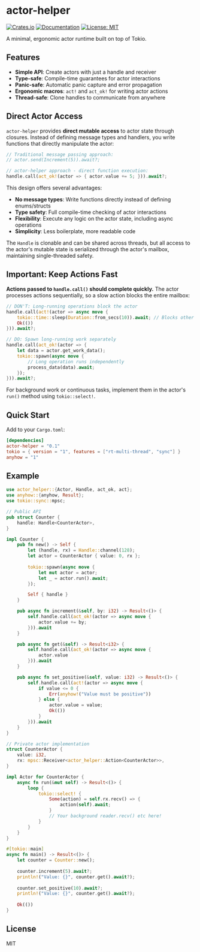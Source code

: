 # actor-helper

[![Crates.io](https://img.shields.io/crates/v/actor-helper.svg)](https://crates.io/crates/actor-helper)
[![Documentation](https://docs.rs/actor-helper/badge.svg)](https://docs.rs/actor-helper)
[![License: MIT](https://img.shields.io/badge/License-MIT-yellow.svg)](https://opensource.org/licenses/MIT)

A minimal, ergonomic actor runtime built on top of Tokio.



## Features

- **Simple API**: Create actors with just a handle and receiver
- **Type-safe**: Compile-time guarantees for actor interactions
- **Panic-safe**: Automatic panic capture and error propagation
- **Ergonomic macros**: `act!` and `act_ok!` for writing actor actions
- **Thread-safe**: Clone handles to communicate from anywhere

## Direct Actor Access

`actor-helper` provides **direct mutable access** to actor state through closures. Instead of defining message types and handlers, you write functions that directly manipulate the actor:

```rust
// Traditional message passing approach:
// actor.send(Increment(5)).await?;

// actor-helper approach - direct function execution:
handle.call(act_ok!(actor => { actor.value += 5; })).await?;
```

This design offers several advantages:
- **No message types**: Write functions directly instead of defining enums/structs
- **Type safety**: Full compile-time checking of actor interactions
- **Flexibility**: Execute any logic on the actor state, including async operations
- **Simplicity**: Less boilerplate, more readable code

The `Handle` is clonable and can be shared across threads, but all access to the actor's mutable state is serialized through the actor's mailbox, maintaining single-threaded safety.

## Important: Keep Actions Fast

**Actions passed to `handle.call()` should complete quickly.** The actor processes actions sequentially, so a slow action blocks the entire mailbox:

```rust
// DON'T: Long-running operations block the actor
handle.call(act!(actor => async move {
    tokio::time::sleep(Duration::from_secs(10)).await; // Blocks other actions!
    Ok(())
})).await?;

// DO: Spawn long-running work separately
handle.call(act_ok!(actor => {
    let data = actor.get_work_data();
    tokio::spawn(async move {
        // Long operation runs independently
        process_data(data).await;
    });
})).await?;
```

For background work or continuous tasks, implement them in the actor's `run()` method using `tokio::select!`.

## Quick Start

Add to your `Cargo.toml`:

```toml
[dependencies]
actor-helper = "0.1"
tokio = { version = "1", features = ["rt-multi-thread", "sync"] }
anyhow = "1"
```

## Example

```rust
use actor_helper::{Actor, Handle, act_ok, act};
use anyhow::{anyhow, Result};
use tokio::sync::mpsc;

// Public API
pub struct Counter {
    handle: Handle<CounterActor>,
}

impl Counter {
    pub fn new() -> Self {
        let (handle, rx) = Handle::channel(128);
        let actor = CounterActor { value: 0, rx };
        
        tokio::spawn(async move {
            let mut actor = actor;
            let _ = actor.run().await;
        });

        Self { handle }
    }

    pub async fn increment(&self, by: i32) -> Result<()> {
        self.handle.call(act_ok!(actor => async move {
            actor.value += by;
        })).await
    }

    pub async fn get(&self) -> Result<i32> {
        self.handle.call(act_ok!(actor => async move { 
            actor.value
        })).await
    }

    pub async fn set_positive(&self, value: i32) -> Result<()> {
        self.handle.call(act!(actor => async move {
            if value <= 0 {
                Err(anyhow!("Value must be positive"))
            } else {
                actor.value = value;
                Ok(())
            }
        })).await
    }
}

// Private actor implementation
struct CounterActor {
    value: i32,
    rx: mpsc::Receiver<actor_helper::Action<CounterActor>>,
}

impl Actor for CounterActor {
    async fn run(&mut self) -> Result<()> {
        loop {
            tokio::select! {
                Some(action) = self.rx.recv() => {
                    action(self).await;
                }
                // Your background reader.recv() etc here!
            }
        }
    }
}

#[tokio::main]
async fn main() -> Result<()> {
    let counter = Counter::new();
    
    counter.increment(5).await?;
    println!("Value: {}", counter.get().await?);
    
    counter.set_positive(10).await?;
    println!("Value: {}", counter.get().await?);
    
    Ok(())
}
```

## License

MIT

